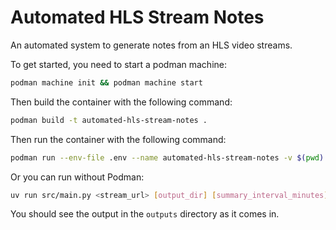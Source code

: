 # Automated HLS Stream Notes

An automated system to generate notes from an HLS video streams.

To get started, you need to start a podman machine:

```bash
podman machine init && podman machine start
```

Then build the container with the following command:

```bash
podman build -t automated-hls-stream-notes .
```

Then run the container with the following command:

```bash
podman run --env-file .env --name automated-hls-stream-notes -v $(pwd):/app -d automated-hls-stream-notes
```

Or you can run without Podman:

```bash
uv run src/main.py <stream_url> [output_dir] [summary_interval_minutes]
```

You should see the output in the `outputs` directory as it comes in.
